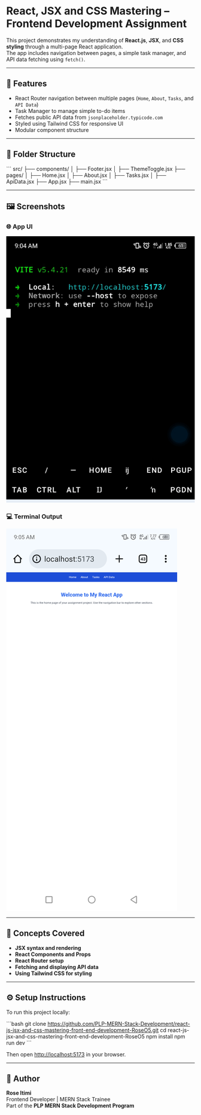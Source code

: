 # React, JSX and CSS Mastering – Frontend Development Assignment

This project demonstrates my understanding of **React.js**, **JSX**, and **CSS styling** through a multi-page React application.  
The app includes navigation between pages, a simple task manager, and API data fetching using `fetch()`.

---

## 🚀 Features
- React Router navigation between multiple pages (`Home`, `About`, `Tasks`, and `API Data`)
- Task Manager to manage simple to-do items
- Fetches public API data from `jsonplaceholder.typicode.com`
- Styled using Tailwind CSS for responsive UI
- Modular component structure

---

## 🧩 Folder Structure
\`\`\`
src/
├── components/
│   ├── Footer.jsx
│   ├── ThemeToggle.jsx
├── pages/
│   ├── Home.jsx
│   ├── About.jsx
│   ├── Tasks.jsx
│   ├── ApiData.jsx
├── App.jsx
├── main.jsx
\`\`\`

---

## 🖼️ Screenshots

### 🌐 App UI
![App UI Screenshot](./screenshot%20app%20UI.png)

### 💻 Terminal Output
![Terminal Screenshot](./screenshot%20terminal.png)

---

## 🧠 Concepts Covered
- **JSX syntax and rendering**
- **React Components and Props**
- **React Router setup**
- **Fetching and displaying API data**
- **Using Tailwind CSS for styling**

---

## ⚙️ Setup Instructions
To run this project locally:

\`\`\`bash
git clone https://github.com/PLP-MERN-Stack-Development/react-js-jsx-and-css-mastering-front-end-development-RoseO5.git
cd react-js-jsx-and-css-mastering-front-end-development-RoseO5
npm install
npm run dev
\`\`\`

Then open [http://localhost:5173](http://localhost:5173) in your browser.

---

## 🏁 Author
**Rose Itimi**  
Frontend Developer | MERN Stack Trainee  
Part of the **PLP MERN Stack Development Program**
